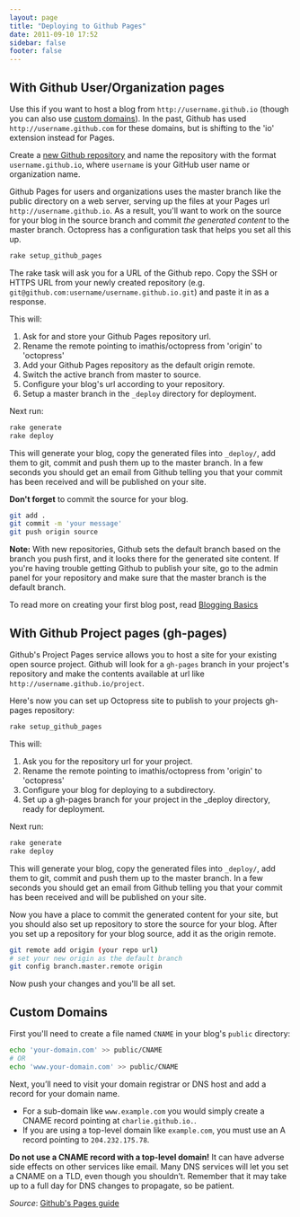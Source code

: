 ```yaml
---
layout: page
title: "Deploying to Github Pages"
date: 2011-09-10 17:52
sidebar: false
footer: false
---
```


## With Github User/Organization pages

Use this if you want to host a blog from `http://username.github.io` (though you can also use [custom domains](#custom_domains)). In the past, Github has used `http://username.github.com` for these domains, but is shifting to the 'io' extension instead for Pages.

Create a [new Github repository](https://github.com/repositories/new) and name the repository with the format `username.github.io`, where `username` is your GitHub user name or organization name.

Github Pages for users and organizations uses the master branch like the public directory on a web server, serving up the files at your Pages url `http://username.github.io`.
As a result, you'll want to work on the source for your blog in the source branch and commit *the generated content* to the master branch. Octopress has a configuration task that helps you set all this up.

``` sh
rake setup_github_pages
```

The rake task will ask you for a URL of the Github repo. Copy the SSH or HTTPS URL from your newly created repository (e.g. `git@github.com:username/username.github.io.git`) and paste it in as a response.

This will:

1. Ask for and store your Github Pages repository url.
2. Rename the remote pointing to imathis/octopress from 'origin' to 'octopress'
3. Add your Github Pages repository as the default origin remote.
4. Switch the active branch from master to source.
5. Configure your blog's url according to your repository.
6. Setup a master branch in the `_deploy` directory for deployment.

Next run:

```sh
rake generate
rake deploy
```

This will generate your blog, copy the generated files into `_deploy/`, add them to git, commit and push them up to the master branch. In a few seconds you should get an email
from Github telling you that your commit has been received and will be published on your site.

**Don't forget** to commit the source for your blog.

```sh
git add .
git commit -m 'your message'
git push origin source
```

**Note:** With new repositories, Github sets the default branch based on the branch you push first, and it looks there for the generated site content.
If you're having trouble getting Github to publish your site, go to the admin panel for your repository and make sure that the master branch is the default branch.

To read more on creating your first blog post, read [Blogging Basics](/docs/blogging/)

## With Github Project pages (gh-pages)

Github's Project Pages service allows you to host a site for your existing open source project.
Github will look for a `gh-pages` branch in your project's repository and make the contents available at url like `http://username.github.io/project`.

Here's now you can set up Octopress site to publish to your projects gh-pages repository:

``` sh
rake setup_github_pages
```

This will:

1. Ask you for the repository url for your project.
2. Rename the remote pointing to imathis/octopress from 'origin' to 'octopress'
3. Configure your blog for deploying to a subdirectory.
4. Set up a gh-pages branch for your project in the _deploy directory, ready for deployment.

Next run:

```sh
rake generate
rake deploy
```

This will generate your blog, copy the generated files into `_deploy/`, add them to git, commit and push them up to the master branch. In a few seconds you should get an email
from Github telling you that your commit has been received and will be published on your site.

Now you have a place to commit the generated content for your site, but you should also set up repository to store the source for your blog.
After you set up a repository for your blog source, add it as the origin remote.

```sh
git remote add origin (your repo url)
# set your new origin as the default branch
git config branch.master.remote origin
```

Now push your changes and you'll be all set.

<h2 id="custom_domains">Custom Domains</h2>

First you'll need to create a file named `CNAME` in your blog's `public` directory:

``` sh
echo 'your-domain.com' >> public/CNAME
# OR
echo 'www.your-domain.com' >> public/CNAME
```

Next, you’ll need to visit your domain registrar or DNS host and add a record for your domain name.

* For a sub-domain like `www.example.com` you would simply create a CNAME record pointing at `charlie.github.io.`.
* If you are using a top-level domain like `example.com`, you must use an A record pointing to `204.232.175.78`.

**Do not use a CNAME record with a top-level domain!** It can have adverse side effects on other services like email.
Many DNS services will let you set a CNAME on a TLD, even though you shouldn’t. Remember that it may take up to a full day for DNS changes to propagate, so be patient.

*Source*: [Github's Pages guide](http://help.github.com/pages/#custom_domains)
